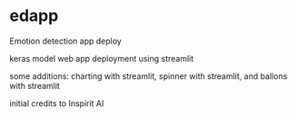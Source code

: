 # edapp
Emotion detection app deploy


keras model web app deployment using streamlit

some additions: charting with streamlit, spinner with streamlit, and ballons with streamlit

initial credits to Inspirit AI


